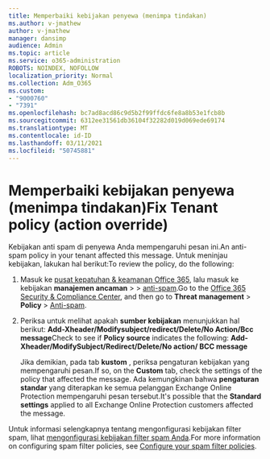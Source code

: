 ```yaml
---
title: Memperbaiki kebijakan penyewa (menimpa tindakan)
ms.author: v-jmathew
author: v-jmathew
manager: dansimp
audience: Admin
ms.topic: article
ms.service: o365-administration
ROBOTS: NOINDEX, NOFOLLOW
localization_priority: Normal
ms.collection: Adm_O365
ms.custom:
- "9000760"
- "7391"
ms.openlocfilehash: bc7ad8acd86c9d5b2f99ffdc6fe8a8b53e1fcb8b
ms.sourcegitcommit: 6312ee31561db36104f32282d019d069ede69174
ms.translationtype: MT
ms.contentlocale: id-ID
ms.lasthandoff: 03/11/2021
ms.locfileid: "50745881"
---
```

# <a name="fix-tenant-policy-action-override"></a><span data-ttu-id="b451a-102">Memperbaiki kebijakan penyewa (menimpa tindakan)</span><span class="sxs-lookup"><span data-stu-id="b451a-102">Fix Tenant policy (action override)</span></span>

<span data-ttu-id="b451a-103">Kebijakan anti spam di penyewa Anda mempengaruhi pesan ini.</span><span class="sxs-lookup"><span data-stu-id="b451a-103">An anti-spam policy in your tenant affected this message.</span></span> <span data-ttu-id="b451a-104">Untuk meninjau kebijakan, lakukan hal berikut:</span><span class="sxs-lookup"><span data-stu-id="b451a-104">To review the policy, do the following:</span></span>

1. <span data-ttu-id="b451a-105">Masuk ke [pusat kepatuhan & keamanan Office 365](https://go.microsoft.com/fwlink/p/?linkid=2077143), lalu masuk ke kebijakan **manajemen ancaman**  >    >  [anti-spam](https://go.microsoft.com/fwlink/?linkid=2101518).</span><span class="sxs-lookup"><span data-stu-id="b451a-105">Go to the [Office 365 Security & Compliance Center](https://go.microsoft.com/fwlink/p/?linkid=2077143), and then go to **Threat management** > **Policy** > [Anti-spam](https://go.microsoft.com/fwlink/?linkid=2101518).</span></span>
2. <span data-ttu-id="b451a-106">Periksa untuk melihat apakah **sumber kebijakan** menunjukkan hal berikut:  **Add-Xheader/Modifysubject/redirect/Delete/No Action/Bcc message**</span><span class="sxs-lookup"><span data-stu-id="b451a-106">Check to see if **Policy source** indicates the following:  **Add-Xheader/ModifySubject/Redirect/Delete/No action/ BCC message**</span></span>

    <span data-ttu-id="b451a-107">Jika demikian, pada tab **kustom** , periksa pengaturan kebijakan yang mempengaruhi pesan.</span><span class="sxs-lookup"><span data-stu-id="b451a-107">If so, on the **Custom** tab, check the settings of the policy that affected the message.</span></span> <span data-ttu-id="b451a-108">Ada kemungkinan bahwa **pengaturan standar** yang diterapkan ke semua pelanggan Exchange Online Protection mempengaruhi pesan tersebut.</span><span class="sxs-lookup"><span data-stu-id="b451a-108">It's possible that the **Standard settings** applied to all Exchange Online Protection customers affected the message.</span></span>

<span data-ttu-id="b451a-109">Untuk informasi selengkapnya tentang mengonfigurasi kebijakan filter spam, lihat [mengonfigurasi kebijakan filter spam Anda](https://go.microsoft.com/fwlink/?linkid=2101431).</span><span class="sxs-lookup"><span data-stu-id="b451a-109">For more information on configuring spam filter policies, see [Configure your spam filter policies](https://go.microsoft.com/fwlink/?linkid=2101431).</span></span>
